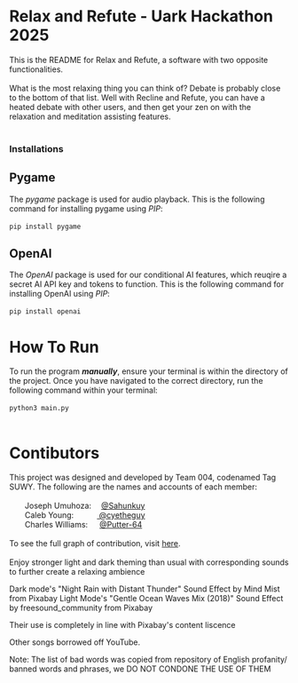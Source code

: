 # Relax and Refute - Uark Hackathon 2025
This is the README for Relax and Refute, a software with two opposite functionalities.<br><br>
What is the most relaxing thing you can think of? Debate is probably close to the bottom of that list. Well with Recline and Refute, you can have a heated debate with other users, and then get your zen on with the relaxation and meditation assisting features.
<br><br>

### Installations
## Pygame
The *pygame* package is used for audio playback. This is the following command for installing pygame using *PIP*:<br><br>
```pip install pygame```<br>

## OpenAI
The *OpenAI* package is used for our conditional AI features, which reuqire a secret AI API key and tokens to function. This is the following command for installing OpenAI using *PIP*:<br><br>
```pip install openai```<br>

# How To Run
To run the program ***manually***, ensure your terminal is within the directory of the project. Once you have navigated to the correct directory, run the following command within your terminal:<br><br>
```python3 main.py```<br><br>

# Contibutors
This project was designed and developed by Team 004, codenamed Tag SUWY. The following are the names and accounts of each member:<br>
<br>&emsp;&emsp;Joseph Umuhoza:&emsp;&nbsp;[@Sahunkuy](https://github.com/Sahunkuy)
<br>&emsp;&emsp;Caleb Young:&emsp;&emsp;&emsp;[&nbsp;@cyetheguy](https://github.com/cyetheguy)
<br>&emsp;&emsp;Charles Williams:&emsp;&ensp;[@Putter-64](https://github.com/Putter-64)
<br><br>To see the full graph of contribution, visit <a href="https://github.com/cyetheguy/Hackathon2025/graphs/contributors">here</a>.
<br><br>
Enjoy stronger light and dark theming than usual with corresponding sounds to further create a relaxing ambience

Dark mode's "Night Rain with Distant Thunder" Sound Effect by Mind Mist from Pixabay
Light Mode's "Gentle Ocean Waves Mix (2018)" Sound Effect by freesound_community from Pixabay

Their use is completely in line with Pixabay's content liscence

Other songs borrowed off YouTube.

Note: The list of bad words was copied from repository of English profanity/ banned words and phrases, we DO NOT CONDONE THE USE OF THEM
